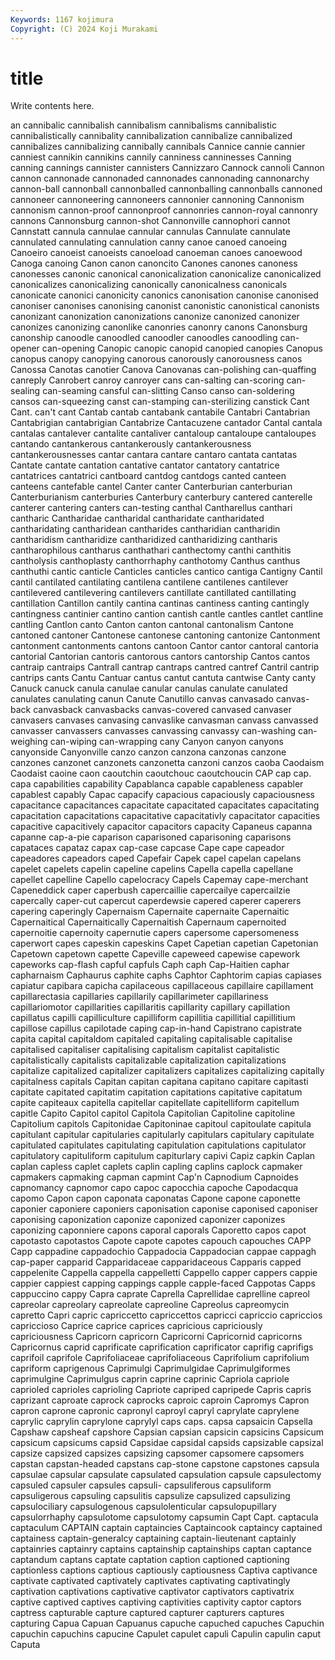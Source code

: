 ```yaml
---
Keywords: 1167 kojimura
Copyright: (C) 2024 Koji Murakami
---
```


# title

Write contents here.



an cannibalic cannibalish
cannibalism cannibalisms cannibalistic cannibalistically cannibality cannibalization cannibalize cannibalized cannibalizes cannibalizing
cannibally cannibals Cannice cannie cannier canniest cannikin cannikins cannily canniness
canninesses Canning canning cannings cannister cannisters Cannizzaro Cannock cannoli Cannon
cannon cannonade cannonaded cannonades cannonading cannonarchy cannon-ball cannonball cannonballed cannonballing
cannonballs cannoned cannoneer cannoneering cannoneers cannonier cannoning Cannonism cannonism cannon-proof
cannonproof cannonries cannon-royal cannonry cannons Cannonsburg cannon-shot Cannonville cannophori cannot
Cannstatt cannula cannulae cannular cannulas Cannulate cannulate cannulated cannulating cannulation
canny canoe canoed canoeing Canoeiro canoeist canoeists canoeload canoeman canoes
canoewood Canoga canoing Canon canon canoncito Canones canones canoness canonesses
canonic canonical canonicalization canonicalize canonicalized canonicalizes canonicalizing canonically canonicalness canonicals
canonicate canonici canonicity canonics canonisation canonise canonised canoniser canonises canonising
canonist canonistic canonistical canonists canonizant canonization canonizations canonize canonized canonizer
canonizes canonizing canonlike canonries canonry canons Canonsburg canonship canoodle canoodled
canoodler canoodles canoodling can-opener can-opening Canopic canopic canopid canopied canopies
Canopus canopus canopy canopying canorous canorously canorousness canos Canossa Canotas
canotier Canova Canovanas can-polishing can-quaffing canreply Canrobert canroy canroyer cans
can-salting can-scoring can-sealing can-seaming cansful can-slitting Canso canso can-soldering cansos
can-squeezing canst can-stamping can-sterilizing canstick Cant Cant. can't cant Cantab
cantab cantabank cantabile Cantabri Cantabrian Cantabrigian cantabrigian Cantabrize Cantacuzene cantador
Cantal cantala cantalas cantalever cantalite cantaliver cantaloup cantaloupe cantaloupes cantando
cantankerous cantankerously cantankerousness cantankerousnesses cantar cantara cantare cantaro cantata cantatas
Cantate cantate cantation cantative cantator cantatory cantatrice cantatrices cantatrici cantboard
cantdog cantdogs canted canteen canteens cantefable cantel Canter canter Canterburian
canterburian Canterburianism canterburies Canterbury canterbury cantered canterelle canterer cantering canters
can-testing canthal Cantharellus canthari cantharic Cantharidae cantharidal cantharidate cantharidated cantharidating
cantharidean cantharides cantharidian cantharidin cantharidism cantharidize cantharidized cantharidizing cantharis cantharophilous
cantharus canthathari canthectomy canthi canthitis cantholysis canthoplasty canthorrhaphy canthotomy Canthus
canthus canthuthi cantic canticle Canticles canticles cantico cantiga Cantigny Cantil
cantil cantilated cantilating cantilena cantilene cantilenes cantilever cantilevered cantilevering cantilevers
cantillate cantillated cantillating cantillation Cantillon cantily cantina cantinas cantiness canting
cantingly cantingness cantinier cantino cantion cantish cantle cantles cantlet cantline
cantling Cantlon canto Canton canton cantonal cantonalism Cantone cantoned cantoner
Cantonese cantonese cantoning cantonize Cantonment cantonment cantonments cantons cantoon Cantor
cantor cantoral cantoria cantorial Cantorian cantoris cantorous cantors cantorship Cantos
cantos cantraip cantraips Cantrall cantrap cantraps cantred cantref Cantril cantrip
cantrips cants Cantu Cantuar cantus cantut cantuta cantwise Canty canty
Canuck canuck canula canulae canular canulas canulate canulated canulates canulating
canun Canute Canutillo canvas canvasado canvas-back canvasback canvasbacks canvas-covered canvased
canvaser canvasers canvases canvasing canvaslike canvasman canvass canvassed canvasser canvassers
canvasses canvassing canvassy can-washing can-weighing can-wiping can-wrapping cany Canyon canyon
canyons canyonside Canyonville canzo canzon canzona canzonas canzone canzones canzonet
canzonets canzonetta canzoni canzos caoba Caodaism Caodaist caoine caon caoutchin
caoutchouc caoutchoucin CAP cap cap. capa capabilities capability Capablanca capable
capableness capabler capablest capably Capac capacify capacious capaciously capaciousness capacitance
capacitances capacitate capacitated capacitates capacitating capacitation capacitations capacitative capacitativly capacitator
capacities capacitive capacitively capacitor capacitors capacity Capaneus capanna capanne cap-a-pie
caparison caparisoned caparisoning caparisons capataces capataz capax cap-case capcase Cape
cape capeador capeadores capeadors caped Capefair Capek capel capelan capelans
capelet capelets capelin capeline capelins Capella capella capellane capellet capelline
Capello capelocracy Capels Capemay cape-merchant Capeneddick caper caperbush capercaillie capercailye
capercailzie capercally caper-cut capercut caperdewsie capered caperer caperers capering caperingly
Capernaism Capernaite capernaite Capernaitic Capernaitical Capernaitically Capernaitish Capernaum capernoited capernoitie
capernoity capernutie capers capersome capersomeness caperwort capes capeskin capeskins Capet
Capetian capetian Capetonian Capetown capetown capette Capeville capeweed capewise capework
capeworks cap-flash capful capfuls Caph caph Cap-Haitien caphar capharnaism Caphaurus
caphite caphs Caphtor Caphtorim capias capiases capiatur capibara capicha capilaceous
capillaceous capillaire capillament capillarectasia capillaries capillarily capillarimeter capillariness capillariomotor capillarities
capillaritis capillarity capillary capillation capillatus capilli capilliculture capilliform capillitia capillitial
capillitium capillose capillus capilotade caping cap-in-hand Capistrano capistrate capita capital
capitaldom capitaled capitaling capitalisable capitalise capitalised capitaliser capitalising capitalism capitalist
capitalistic capitalistically capitalists capitalizable capitalization capitalizations capitalize capitalized capitalizer capitalizers
capitalizes capitalizing capitally capitalness capitals Capitan capitan capitana capitano capitare
capitasti capitate capitated capitatim capitation capitations capitative capitatum capite capiteaux
capitella capitellar capitellate capitelliform capitellum capitle Capito Capitol capitol Capitola
Capitolian Capitoline capitoline Capitolium capitols Capitonidae Capitoninae capitoul capitoulate capitula
capitulant capitular capitularies capitularly capitulars capitulary capitulate capitulated capitulates capitulating
capitulation capitulations capitulator capitulatory capituliform capitulum capiturlary capivi Capiz capkin
Caplan caplan capless caplet caplets caplin capling caplins caplock capmaker
capmakers capmaking capman capmint Cap'n Capnodium Capnoides capnomancy capnomor capo
capoc capocchia capoche Capodacqua capomo Capon capon caponata caponatas Capone
capone caponette caponier caponiere caponiers caponisation caponise caponised caponiser caponising
caponization caponize caponized caponizer caponizes caponizing caponniere capons caporal caporals
Caporetto capos capot capotasto capotastos Capote capote capotes capouch capouches
CAPP Capp cappadine cappadochio Cappadocia Cappadocian cappae cappagh cap-paper capparid
Capparidaceae capparidaceous Capparis capped cappelenite Cappella cappella cappelletti Cappello capper
cappers cappie cappier cappiest capping cappings capple capple-faced Cappotas Capps
cappuccino cappy Capra caprate Caprella Caprellidae caprelline capreol capreolar capreolary
capreolate capreoline Capreolus capreomycin capretto Capri capric capriccetto capriccettos capricci
capriccio capriccios capriccioso Caprice caprice caprices capricious capriciously capriciousness Capricorn
capricorn Capricorni Capricornid capricorns Capricornus caprid caprificate caprification caprificator caprifig
caprifigs caprifoil caprifole Caprifoliaceae caprifoliaceous Caprifolium caprifolium capriform caprigenous Caprimulgi
Caprimulgidae Caprimulgiformes caprimulgine Caprimulgus caprin caprine caprinic Capriola capriole caprioled
caprioles caprioling Capriote capriped capripede Capris capris caprizant caproate caprock
caprocks caproic caproin Capromys Capron capron caprone capronic capronyl caproyl
capryl caprylate caprylene caprylic caprylin caprylone caprylyl caps caps. capsa
capsaicin Capsella Capshaw capsheaf capshore Capsian capsian capsicin capsicins Capsicum
capsicum capsicums capsid Capsidae capsidal capsids capsizable capsizal capsize capsized
capsizes capsizing capsomer capsomere capsomers capstan capstan-headed capstans cap-stone capstone
capstones capsula capsulae capsular capsulate capsulated capsulation capsule capsulectomy capsuled
capsuler capsules capsuli- capsuliferous capsuliform capsuligerous capsuling capsulitis capsulize capsulized
capsulizing capsulociliary capsulogenous capsulolenticular capsulopupillary capsulorrhaphy capsulotome capsulotomy capsumin Capt
Capt. captacula captaculum CAPTAIN captain captaincies Captaincook captaincy captained captainess
captain-generalcy captaining captain-lieutenant captainly captainries captainry captains captainship captainships captan
captance captandum captans captate captation caption captioned captioning captionless captions
captious captiously captiousness Captiva captivance captivate captivated captivately captivates captivating
captivatingly captivation captivations captivative captivator captivators captivatrix captive captived captives
captiving captivities captivity captor captors captress capturable capture captured capturer
capturers captures capturing Capua Capuan Capuanus capuche capuched capuches Capuchin
capuchin capuchins capucine Capulet capulet capuli Capulin capulin caput Caputa
